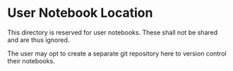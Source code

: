 # User Notebook Location
This directory is reserved for user notebooks.
These shall not be shared and are thus ignored.

The user may opt to create a separate git repository here to version control their notebooks.